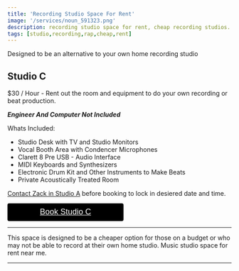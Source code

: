 ```yaml
---
title: 'Recording Studio Space For Rent'
image: '/services/noun_591323.png'
description: recording studio space for rent, cheap recording studios.
tags: [studio,recording,rap,cheap,rent]
---
```

Designed to be an alternative to your own home recording studio

## Studio C

$30 / Hour - Rent out the room and equipment to do your own recording or beat production. 

**_Engineer And Computer Not Included_**

Whats Included:
- Studio Desk with TV and Studio Monitors
- Vocal Booth Area with Condencer Microphones
- Clarett 8 Pre USB - Audio Interface
- MIDI Keyboards and Synthesizers
- Electronic Drum Kit and Other Instruments to Make Beats
- Private Acoustically Treated Room

<a href="{{site.baseurl}}/contact">Contact Zack in Studio A</a> before booking to lock in desiered date and time.

<div style="overflow: auto;">
  <a target="_blank" href="https://checkout.square.site/buy/ONTA6ABV475VPA7B4JGXLCA5?src=embed" style="
    display: inline-block;
    font-family: Helvetica, Arial, sans-serif;
    font-size: 18px;
    line-height: 38px;
    height: 40px;
    padding-left: 48px;
    padding-right: 48px;
    color: #ffffff;
    min-width: 165px;
    background-color: #000000;
    border-radius: 4px;
    text-align: center;
    box-shadow: 0 0 0 1px rgba(0,0,0,.1) inset;
  ">Book Studio C</a>
</div>

- - -

This space is designed to be a cheaper option for those on a budget or who may not be able to record at their own home studio. Music studio space for rent near me.

- - -
